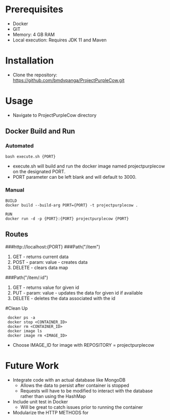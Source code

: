 
# Prerequisites
* Docker
* GIT
* Memory: 4 GB RAM
* Local execution: Requires JDK 11 and Maven

# Installation
* Clone the repository:
  https://github.com/bmdvpanga/ProjectPurpleCow.git

# Usage
* Navigate to ProjectPurpleCow directory

## Docker Build and Run
### Automated
```mermaid
bash execute.sh {PORT}
```
* execute.sh will build and run the docker image named projectpurplecow on the designated PORT.
* PORT parameter can be left blank and will default to 3000.

### Manual
```mermaid
BUILD
docker build --build-arg PORT={PORT} -t projectpurplecow .

RUN
docker run -d -p {PORT}:{PORT} projectpurplecow {PORT}
```

## Routes
###http://localhost:{PORT}
###Path("/item")
1. GET - returns current data 
2. POST - param: value - creates data
3. DELETE - clears data map

###Path("/item/:id")
1. GET - returns value for given id
2. PUT - param: value - updates the data for given id if available
3. DELETE - deletes the data associated with the id

#Clean Up
```mermaid
 docker ps -a
 docker stop <CONTAINER_ID>
 docker rm <CONTAINER_ID>
 docker image ls
 docker image rm <IMAGE_ID>
```

* Choose IMAGE_ID for image with REPOSITORY = projectpurplecow
    
# Future Work
* Integrate code with an actual database like MongoDB
    * Allows the data to persist after container is stopped
    * Requests will have to be modified to interact with the database rather than using the HashMap
* Include unit test in Docker
    * Will be great to catch issues prior to running the container
* Modularize the HTTP METHODS for 